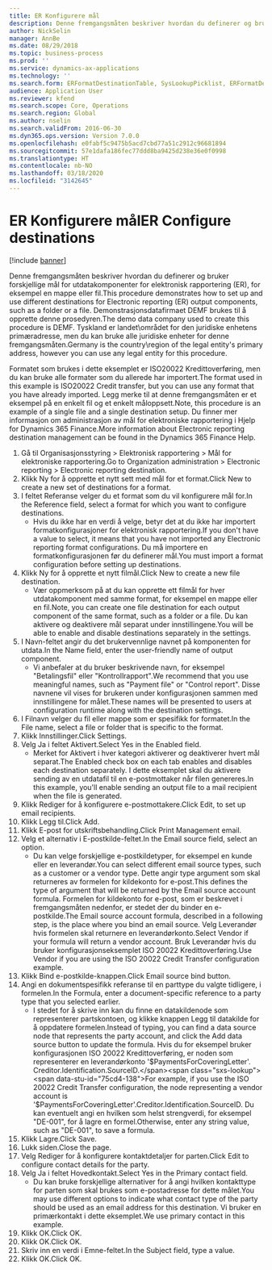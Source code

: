 ```yaml
---
title: ER Konfigurere mål
description: Denne fremgangsmåten beskriver hvordan du definerer og bruker forskjellige mål for utdatakomponenter for elektronisk rapportering (ER), for eksempel en mappe eller fil.
author: NickSelin
manager: AnnBe
ms.date: 08/29/2018
ms.topic: business-process
ms.prod: ''
ms.service: dynamics-ax-applications
ms.technology: ''
ms.search.form: ERFormatDestinationTable, SysLookupPicklist, ERFormatDestinationSettings, ERFormatDestinationEmailSettings, ERExpressionDesignerFormula, SRSPrintDestinationTokens
audience: Application User
ms.reviewer: kfend
ms.search.scope: Core, Operations
ms.search.region: Global
ms.author: nselin
ms.search.validFrom: 2016-06-30
ms.dyn365.ops.version: Version 7.0.0
ms.openlocfilehash: e0fabf5c9475b5acd7cbd77a51c2912c96681894
ms.sourcegitcommit: 57e1dafa186fec77ddd8ba9425d238e36e0f0998
ms.translationtype: HT
ms.contentlocale: nb-NO
ms.lasthandoff: 03/18/2020
ms.locfileid: "3142645"
---
```

# <a name="er-configure-destinations"></a><span data-ttu-id="75cd4-103">ER Konfigurere mål</span><span class="sxs-lookup"><span data-stu-id="75cd4-103">ER Configure destinations</span></span>

[!include [banner](../../includes/banner.md)]

<span data-ttu-id="75cd4-104">Denne fremgangsmåten beskriver hvordan du definerer og bruker forskjellige mål for utdatakomponenter for elektronisk rapportering (ER), for eksempel en mappe eller fil.</span><span class="sxs-lookup"><span data-stu-id="75cd4-104">This procedure demonstrates how to set up and use different destinations for Electronic reporting (ER) output components, such as a folder or a file.</span></span> <span data-ttu-id="75cd4-105">Demonstrasjonsdatafirmaet DEMF brukes til å opprette denne prosedyren.</span><span class="sxs-lookup"><span data-stu-id="75cd4-105">The demo data company used to create this procedure is DEMF.</span></span> <span data-ttu-id="75cd4-106">Tyskland er landet\området for den juridiske enhetens primæradresse, men du kan bruke alle juridiske enheter for denne fremgangsmåten.</span><span class="sxs-lookup"><span data-stu-id="75cd4-106">Germany is the country\region of the legal entity's primary address, however you can use any legal entity for this procedure.</span></span> 

<span data-ttu-id="75cd4-107">Formatet som brukes i dette eksemplet er ISO20022 Kredittoverføring, men du kan bruke alle formater som du allerede har importert.</span><span class="sxs-lookup"><span data-stu-id="75cd4-107">The format used in this example is ISO20022 Credit transfer, but you can use any format that you have already imported.</span></span> <span data-ttu-id="75cd4-108">Legg merke til at denne fremgangsmåten er et eksempel på en enkelt fil og et enkelt måloppsett.</span><span class="sxs-lookup"><span data-stu-id="75cd4-108">Note, this procedure is an example of a single file and a single destination setup.</span></span> <span data-ttu-id="75cd4-109">Du finner mer informasjon om administrasjon av mål for elektroniske rapportering i Hjelp for Dynamics 365 Finance.</span><span class="sxs-lookup"><span data-stu-id="75cd4-109">More information about Electronic reporting destination management can be found in the Dynamics 365 Finance Help.</span></span>

1. <span data-ttu-id="75cd4-110">Gå til Organisasjonsstyring > Elektronisk rapportering > Mål for elektroniske rapportering.</span><span class="sxs-lookup"><span data-stu-id="75cd4-110">Go to Organization administration > Electronic reporting > Electronic reporting destination.</span></span>
2. <span data-ttu-id="75cd4-111">Klikk Ny for å opprette et nytt sett med mål for et format.</span><span class="sxs-lookup"><span data-stu-id="75cd4-111">Click New to create a new set of destinations for a format.</span></span>
3. <span data-ttu-id="75cd4-112">I feltet Referanse velger du et format som du vil konfigurere mål for.</span><span class="sxs-lookup"><span data-stu-id="75cd4-112">In the Reference field, select a format for which you want to configure destinations.</span></span>
    * <span data-ttu-id="75cd4-113">Hvis du ikke har en verdi å velge, betyr det at du ikke har importert formatkonfigurasjoner for elektronisk rapportering.</span><span class="sxs-lookup"><span data-stu-id="75cd4-113">If you don't have a value to select, it means that you have not imported any Electronic reporting format configurations.</span></span> <span data-ttu-id="75cd4-114">Du må importere en formatkonfigurasjonen før du definerer mål.</span><span class="sxs-lookup"><span data-stu-id="75cd4-114">You must import a format configuration before setting up destinations.</span></span>  
4. <span data-ttu-id="75cd4-115">Klikk Ny for å opprette et nytt filmål.</span><span class="sxs-lookup"><span data-stu-id="75cd4-115">Click New to create a new file destination.</span></span>
    * <span data-ttu-id="75cd4-116">Vær oppmerksom på at du kan opprette ett filmål for hver utdatakomponent med samme format, for eksempel en mappe eller en fil.</span><span class="sxs-lookup"><span data-stu-id="75cd4-116">Note, you can create one file destination for each output component of the same format, such as a folder or a file.</span></span> <span data-ttu-id="75cd4-117">Du kan aktivere og deaktivere mål separat under innstillingene.</span><span class="sxs-lookup"><span data-stu-id="75cd4-117">You will be able to enable and disable destinations separately in the settings.</span></span>  
5. <span data-ttu-id="75cd4-118">I Navn-feltet angir du det brukervennlige navnet på komponenten for utdata.</span><span class="sxs-lookup"><span data-stu-id="75cd4-118">In the Name field, enter the user-friendly name of output component.</span></span>
    * <span data-ttu-id="75cd4-119">Vi anbefaler at du bruker beskrivende navn, for eksempel "Betalingsfil" eller "Kontrollrapport".</span><span class="sxs-lookup"><span data-stu-id="75cd4-119">We recommend that you use meaningful names, such as "Payment file" or "Control report".</span></span> <span data-ttu-id="75cd4-120">Disse navnene vil vises for brukeren under konfigurasjonen sammen med innstillingene for målet.</span><span class="sxs-lookup"><span data-stu-id="75cd4-120">These names will be presented to users at configuration runtime along with the destination settings.</span></span>  
6. <span data-ttu-id="75cd4-121">I Filnavn velger du fil eller mappe som er spesifikk for formatet.</span><span class="sxs-lookup"><span data-stu-id="75cd4-121">In the File name, select a file or folder that is specific to the format.</span></span>
7. <span data-ttu-id="75cd4-122">Klikk Innstillinger.</span><span class="sxs-lookup"><span data-stu-id="75cd4-122">Click Settings.</span></span>
8. <span data-ttu-id="75cd4-123">Velg Ja i feltet Aktivert.</span><span class="sxs-lookup"><span data-stu-id="75cd4-123">Select Yes in the Enabled field.</span></span>
    * <span data-ttu-id="75cd4-124">Merket for Aktivert i hver kategori aktiverer og deaktiverer hvert mål separat.</span><span class="sxs-lookup"><span data-stu-id="75cd4-124">The Enabled check box on each tab enables and disables each destination separately.</span></span> <span data-ttu-id="75cd4-125">I dette eksemplet skal du aktivere sending av en utdatafil til en e-postmottaker når filen genereres.</span><span class="sxs-lookup"><span data-stu-id="75cd4-125">In this example, you'll enable sending an output file to a mail recipient when the file is generated.</span></span>  
9. <span data-ttu-id="75cd4-126">Klikk Rediger for å konfigurere e-postmottakere.</span><span class="sxs-lookup"><span data-stu-id="75cd4-126">Click Edit, to set up email recipients.</span></span>
10. <span data-ttu-id="75cd4-127">Klikk Legg til.</span><span class="sxs-lookup"><span data-stu-id="75cd4-127">Click Add.</span></span>
11. <span data-ttu-id="75cd4-128">Klikk E-post for utskriftsbehandling.</span><span class="sxs-lookup"><span data-stu-id="75cd4-128">Click Print Management email.</span></span>
12. <span data-ttu-id="75cd4-129">Velg et alternativ i E-postkilde-feltet.</span><span class="sxs-lookup"><span data-stu-id="75cd4-129">In the Email source  field, select an option.</span></span>
    * <span data-ttu-id="75cd4-130">Du kan velge forskjellige e-postkildetyper, for eksempel en kunde eller en leverandør.</span><span class="sxs-lookup"><span data-stu-id="75cd4-130">You can select different email source types, such as a customer or a vendor type.</span></span> <span data-ttu-id="75cd4-131">Dette angir type argument som skal returneres av formelen for kildekonto for e-post.</span><span class="sxs-lookup"><span data-stu-id="75cd4-131">This defines the type of argument that will be returned by the Email source account formula.</span></span> <span data-ttu-id="75cd4-132">Formelen for kildekonto for e-post, som er beskrevet i fremgangsmåten nedenfor, er stedet der du binder en e-postkilde.</span><span class="sxs-lookup"><span data-stu-id="75cd4-132">The Email source account formula, described in a following step, is the place where you bind an email source.</span></span> <span data-ttu-id="75cd4-133">Velg Leverandør hvis formelen skal returnere en leverandørkonto.</span><span class="sxs-lookup"><span data-stu-id="75cd4-133">Select Vendor if your formula will return a vendor account.</span></span> <span data-ttu-id="75cd4-134">Bruk Leverandør hvis du bruker konfigurasjonseksemplet ISO 20022 Kredittoverføring.</span><span class="sxs-lookup"><span data-stu-id="75cd4-134">Use Vendor if you are using the ISO 20022 Credit Transfer configuration example.</span></span>  
13. <span data-ttu-id="75cd4-135">Klikk Bind e-postkilde-knappen.</span><span class="sxs-lookup"><span data-stu-id="75cd4-135">Click Email source bind button.</span></span>
14. <span data-ttu-id="75cd4-136">Angi en dokumentspesifikk referanse til en parttype du valgte tidligere, i formelen.</span><span class="sxs-lookup"><span data-stu-id="75cd4-136">In the Formula, enter a document-specific reference to a party type that you selected earlier.</span></span>
    * <span data-ttu-id="75cd4-137">I stedet for å skrive inn kan du finne en datakildenode som representerer partskontoen, og klikke knappen Legg til datakilde for å oppdatere formelen.</span><span class="sxs-lookup"><span data-stu-id="75cd4-137">Instead of typing, you can find a data source node that represents the party account, and click the Add data source button to update the formula.</span></span> <span data-ttu-id="75cd4-138">Hvis du for eksempel bruker konfigurasjonen ISO 20022 Kredittoverføring, er noden som representerer en leverandørkonto '$PaymentsForCoveringLetter'. Creditor.Identification.SourceID.</span><span class="sxs-lookup"><span data-stu-id="75cd4-138">For example, if you use the ISO 20022 Credit Transfer configuration, the node representing a vendor account is '$PaymentsForCoveringLetter'.Creditor.Identification.SourceID.</span></span> <span data-ttu-id="75cd4-139">Du kan eventuelt angi en hvilken som helst strengverdi, for eksempel "DE-001", for å lagre en formel.</span><span class="sxs-lookup"><span data-stu-id="75cd4-139">Otherwise, enter any string value, such as "DE-001", to save a formula.</span></span>  
15. <span data-ttu-id="75cd4-140">Klikk Lagre.</span><span class="sxs-lookup"><span data-stu-id="75cd4-140">Click Save.</span></span>
16. <span data-ttu-id="75cd4-141">Lukk siden.</span><span class="sxs-lookup"><span data-stu-id="75cd4-141">Close the page.</span></span>
17. <span data-ttu-id="75cd4-142">Velg Rediger for å konfigurere kontaktdetaljer for parten.</span><span class="sxs-lookup"><span data-stu-id="75cd4-142">Click Edit to configure contact details for the party.</span></span>
18. <span data-ttu-id="75cd4-143">Velg Ja i feltet Hovedkontakt.</span><span class="sxs-lookup"><span data-stu-id="75cd4-143">Select Yes in the Primary contact field.</span></span>
    * <span data-ttu-id="75cd4-144">Du kan bruke forskjellige alternativer for å angi hvilken kontakttype for parten som skal brukes som e-postadresse for dette målet.</span><span class="sxs-lookup"><span data-stu-id="75cd4-144">You may use different options to indicate what contact type of the party should be used as an email address for this destination.</span></span> <span data-ttu-id="75cd4-145">Vi bruker en primærkontakt i dette eksemplet.</span><span class="sxs-lookup"><span data-stu-id="75cd4-145">We use primary contact in this example.</span></span>  
19. <span data-ttu-id="75cd4-146">Klikk OK.</span><span class="sxs-lookup"><span data-stu-id="75cd4-146">Click OK.</span></span>
20. <span data-ttu-id="75cd4-147">Klikk OK.</span><span class="sxs-lookup"><span data-stu-id="75cd4-147">Click OK.</span></span>
21. <span data-ttu-id="75cd4-148">Skriv inn en verdi i Emne-feltet.</span><span class="sxs-lookup"><span data-stu-id="75cd4-148">In the Subject field, type a value.</span></span>
22. <span data-ttu-id="75cd4-149">Klikk OK.</span><span class="sxs-lookup"><span data-stu-id="75cd4-149">Click OK.</span></span>


